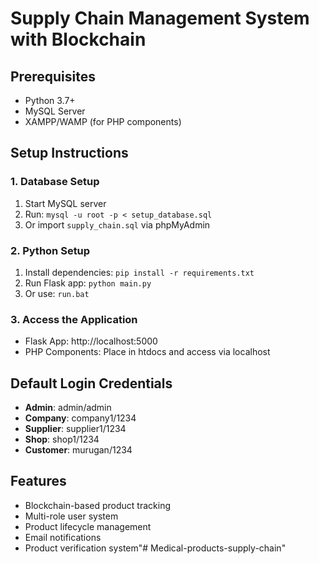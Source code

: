 # Supply Chain Management System with Blockchain

## Prerequisites
- Python 3.7+
- MySQL Server
- XAMPP/WAMP (for PHP components)

## Setup Instructions

### 1. Database Setup
1. Start MySQL server
2. Run: `mysql -u root -p < setup_database.sql`
3. Or import `supply_chain.sql` via phpMyAdmin

### 2. Python Setup
1. Install dependencies: `pip install -r requirements.txt`
2. Run Flask app: `python main.py`
3. Or use: `run.bat`

### 3. Access the Application
- Flask App: http://localhost:5000
- PHP Components: Place in htdocs and access via localhost

## Default Login Credentials
- **Admin**: admin/admin
- **Company**: company1/1234
- **Supplier**: supplier1/1234
- **Shop**: shop1/1234
- **Customer**: murugan/1234

## Features
- Blockchain-based product tracking
- Multi-role user system
- Product lifecycle management
- Email notifications
- Product verification system" #   M e d i c a l - p r o d u c t s - s u p p l y - c h a i n "    
 